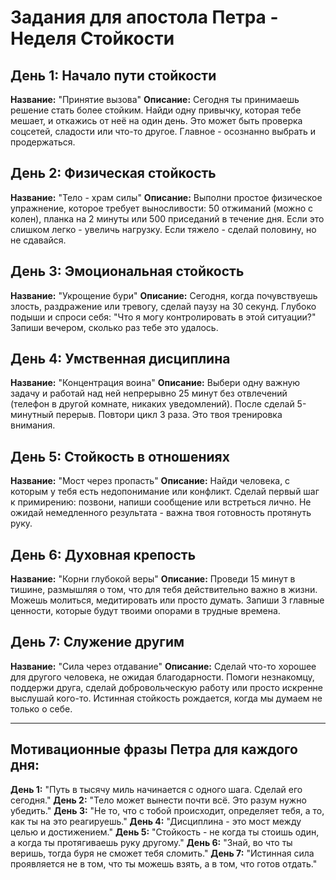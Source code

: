 # Задания для апостола Петра - Неделя Стойкости

## День 1: Начало пути стойкости
**Название:** "Принятие вызова"
**Описание:** Сегодня ты принимаешь решение стать более стойким. Найди одну привычку, которая тебе мешает, и откажись от неё на один день. Это может быть проверка соцсетей, сладости или что-то другое. Главное - осознанно выбрать и продержаться.

## День 2: Физическая стойкость  
**Название:** "Тело - храм силы"
**Описание:** Выполни простое физическое упражнение, которое требует выносливости: 50 отжиманий (можно с колен), планка на 2 минуты или 500 приседаний в течение дня. Если это слишком легко - увеличь нагрузку. Если тяжело - сделай половину, но не сдавайся.

## День 3: Эмоциональная стойкость
**Название:** "Укрощение бури"
**Описание:** Сегодня, когда почувствуешь злость, раздражение или тревогу, сделай паузу на 30 секунд. Глубоко подыши и спроси себя: "Что я могу контролировать в этой ситуации?" Запиши вечером, сколько раз тебе это удалось.

## День 4: Умственная дисциплина
**Название:** "Концентрация воина"
**Описание:** Выбери одну важную задачу и работай над ней непрерывно 25 минут без отвлечений (телефон в другой комнате, никаких уведомлений). После сделай 5-минутный перерыв. Повтори цикл 3 раза. Это твоя тренировка внимания.

## День 5: Стойкость в отношениях  
**Название:** "Мост через пропасть"
**Описание:** Найди человека, с которым у тебя есть недопонимание или конфликт. Сделай первый шаг к примирению: позвони, напиши сообщение или встреться лично. Не ожидай немедленного результата - важна твоя готовность протянуть руку.

## День 6: Духовная крепость
**Название:** "Корни глубокой веры"
**Описание:** Проведи 15 минут в тишине, размышляя о том, что для тебя действительно важно в жизни. Можешь молиться, медитировать или просто думать. Запиши 3 главные ценности, которые будут твоими опорами в трудные времена.

## День 7: Служение другим
**Название:** "Сила через отдавание"
**Описание:** Сделай что-то хорошее для другого человека, не ожидая благодарности. Помоги незнакомцу, поддержи друга, сделай добровольческую работу или просто искренне выслушай кого-то. Истинная стойкость рождается, когда мы думаем не только о себе.

---

## Мотивационные фразы Петра для каждого дня:

**День 1:** "Путь в тысячу миль начинается с одного шага. Сделай его сегодня."
**День 2:** "Тело может вынести почти всё. Это разум нужно убедить."
**День 3:** "Не то, что с тобой происходит, определяет тебя, а то, как ты на это реагируешь."
**День 4:** "Дисциплина - это мост между целью и достижением."
**День 5:** "Стойкость - не когда ты стоишь один, а когда ты протягиваешь руку другому."
**День 6:** "Знай, во что ты веришь, тогда буря не сможет тебя сломить."
**День 7:** "Истинная сила проявляется не в том, что ты можешь взять, а в том, что готов отдать." 